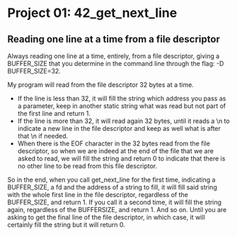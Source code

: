 #  Project 01: 42_get_next_line

## Reading one line at a time from a file descriptor

Always reading one line at a time, entirely, from a file descriptor, giving a BUFFER_SIZE that you determine in the command line through the flag: -D BUFFER_SIZE=32.

My program will read from the file descriptor 32 bytes at a time.
- If the line is less than 32, it will fill the string which address you pass as a parameter, keep in another static string what was read but not part of the first line and return 1.
- If the line is more than 32, it will read again 32 bytes, until it reads a \n to indicate a new line in the file descriptor and keep as well what is after that \n if needed.
- When there is the EOF character in the 32 bytes read from the file descriptor, so when we are indeed at the end of the file that we are asked to read, we will fill the string and return 0 to indicate that there is no other line to be read from this file descriptor.

So in the end, when you call get_next_line for the first time, indicating a BUFFER_SIZE, a fd and the address of a string to fill, it will fill said string with the whole first line in the file descriptor, regardless of the BUFFER_SIZE, and return 1. If you call it a second time, it will fill the string again, regardless of the BUFFERSIZE, and return 1. And so on. Until you are asking to get the final line of the file descriptor, in which case, it will certainly fill the string but it will return 0.
